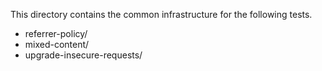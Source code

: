 This directory contains the common infrastructure for the following tests.
- referrer-policy/
- mixed-content/
- upgrade-insecure-requests/
